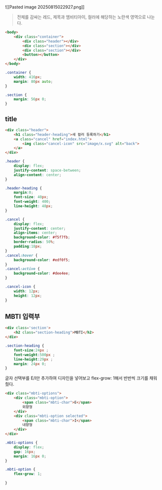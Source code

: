 ![[Pasted image 20250815022927.png]]
> 전체를 감싸는 레드, 제목과 엠비티아이, 컬러에 해당하는 노란색 영역으로 나눈다.
> 
```html
<body>
	<div class="container">
		<div class="header"></div>
		<div class="section"></div>
		<div class="section"></div>
		<button></button>
	</div>
</body>
```
```CSS
.container {
	width: 416px;
	margin: 80px auto;
}

.section {
	margin: 56px 0;
}
```

## title
```html
<div class="header">
	<h1 class="header-heading">새 컬러 등록하기</h1>
	<a class="cancel" href="index.html">
		<img class="cancel-icon" src="image/x.svg" alt="back">
	</a>
</div>
```
```css
.header {
	display: flex;
	justify-content: space-between;
	align-content: center;
}

.header-heading {
	margin:0;
	font-size: 40px;
	font-weight: 400;
	line-height: 48px;
}

.cancel {
	display: flex;
	justify-content: center;
	align-items: center;
	background-color: #f5f7fb;
	border-radius: 50%;
	padding:18px;
}
.cancel:hover {
	background-color: #edf0f5;
}
.cancel:active {
	background-color: #dee4ee;
}

.cancel-icon {
	width: 12px;
	height: 12px;
}
```

## MBTI 입력부
```HTML
<div class='section'>
	<h2 class="section-heading">MBTI</h2>
</div>
```
```CSS
.section-heading {
	font-size:24px ;
	font-weight:500px ;
	line-height:29px ;
	margin: 24px 0;
}
```
글자 선택부를 E/I만 추가하여 디자인을 넣어보고 flex-grow: 1해서 반반씩 크기를 채워 줬다.
```html
<div class="mbti-options">
	<div class="mbti-option">
		<span class="mbti-char">E</span>
		외향형
	</div>
	<div class="mbti-option selected">
		<span class="mbti-char">I</span>
		내향형
	</div>
</div>
```
```CSS
.mbti-options {
	display: flex;
	gap: 16px;
	margin: 16px 0;
}

.mbti-option {
	flex-grow: 1;
	
}
```